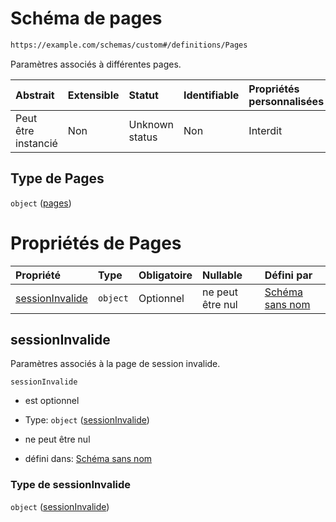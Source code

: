 # Schéma de pages

```txt
https://example.com/schemas/custom#/definitions/Pages
```

Paramètres associés à différentes pages.

| Abstrait            | Extensible | Statut         | Identifiable | Propriétés personnalisées | Propriétés Additionnelles | Limites d'accès | Défini dans                                                                        |
| :------------------ | :--------- | :------------- | :----------- | :------------------------ | :------------------------ | :-------------- | :--------------------------------------------------------------------------------- |
| Peut être instancié | Non        | Unknown status | Non          | Interdit                  | Interdit                  | aucun           | [FRW.form.schema.json\*](../out/FRW.form.schema.json "ouvrir le schéma d'origine") |

## Type de Pages

`object` ([pages](frw-definitions-pages.md))

# Propriétés de Pages

| Propriété                           | Type     | Obligatoire | Nullable         | Défini par                                                                                                                                                |
| :---------------------------------- | :------- | :---------- | :--------------- | :-------------------------------------------------------------------------------------------------------------------------------------------------------- |
| [sessionInvalide](#sessioninvalide) | `object` | Optionnel   | ne peut être nul | [Schéma sans nom](frw-definitions-pages-properties-sessioninvalide.md "https://example.com/schemas/custom#/definitions/Pages/properties/sessionInvalide") |

## sessionInvalide

Paramètres associés à la page de session invalide.

`sessionInvalide`

*   est optionnel

*   Type: `object` ([sessionInvalide](frw-definitions-pages-properties-sessioninvalide.md))

*   ne peut être nul

*   défini dans: [Schéma sans nom](frw-definitions-pages-properties-sessioninvalide.md "https://example.com/schemas/custom#/definitions/Pages/properties/sessionInvalide")

### Type de sessionInvalide

`object` ([sessionInvalide](frw-definitions-pages-properties-sessioninvalide.md))
